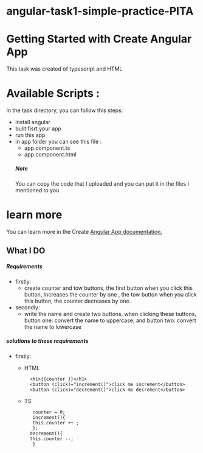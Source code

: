 # angular-task1-simple-practice-PITA
# Getting Started with Create Angular App
This task was created of typescript and HTML

# Available Scripts :
In the task directory, you can follow this steps:
- install angular 
- bulit fisrt your app 
- run this app 
- in app folder you can see this file : 
  - app.component.ts
  - app.component.html
  ##### Note
  You can copy the code that I uploaded and you can put it in the files I mentioned to you

# learn more 
You can learn more in the Create [Angular App documentation.](https://angular.io/cli)

## What I DO
##### Requirements
- firstly: 
  - create counter and tow buttons, the first button when you click this button, Increases the counter by one , the tow button when you click this button, the counter decreases by one.
- secondly:   
  - write the name and create two buttons, when clicking these buttons, button one: convert the name to uppercase, and  button two: convert the name to lowercase

##### solutions to these requirements
 - firstly: 
   - HTML
           
           <h1>{{counter }}</h1>
           <button (click)="increment()">click me increment</button>
           <button (click)="decrement()">click me decrement</button>   
           
   - TS
            
            counter = 0;
            increment(){
            this.counter ++ ;
            };
           decrement(){
           this.counter --;
            }
            
